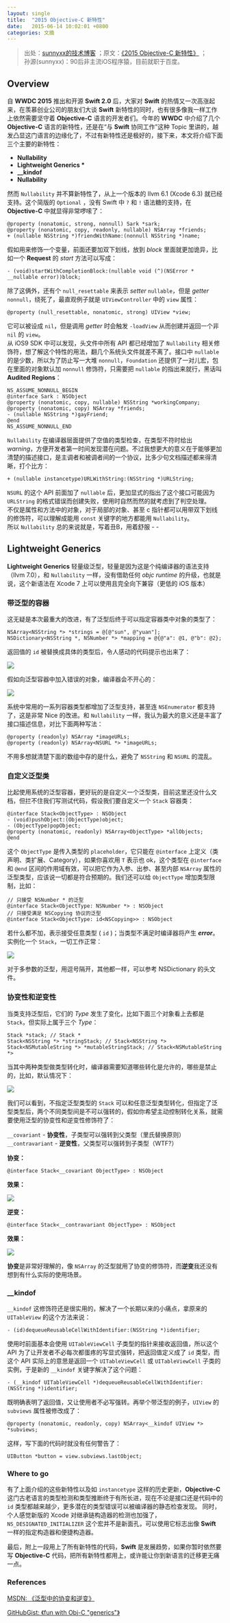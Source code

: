 ```yaml
---
layout: single
title:  "2015 Objective-C 新特性"
date:   2015-06-14 10:02:01 +0800
categories: 文摘
---
```


> 出处：[sunnyxx的技术博客](http://blog.sunnyxx.com)  ；原文：[《2015 Objective-C 新特性》](http://blog.sunnyxx.com/2015/06/12/objc-new-features-in-2015/)  ；   
> 孙源(sunnyxx)：90后非主流iOS程序猿，目前就职于百度。

## Overview

自 **WWDC 2015** 推出和开源 **Swift 2.0** 后，大家对 **Swift** 的热情又一次高涨起来，在羡慕创业公司的朋友们大谈 **Swift** 新特性的同时，也有很多像我一样工作上依然需要坚守着 **Objective-C** 语言的开发者们。今年的 **WWDC** 中介绍了几个 **Objective-C** 语言的新特性，还是在“与 **Swift** 协同工作”这种 Topic 里讲的，越发凸显这门语言的边缘化了，不过有新特性还是极好的，接下来，本文将介绍下面三个主要的新特性：

* **Nullability**
* **Lightweight Generics \***
* **__kindof**
* **Nullability**

然而 `Nullability` 并不算新特性了，从上一个版本的 llvm 6.1 (Xcode 6.3) 就已经支持。这个简版的 `Optional` ，没有 Swift 中 `?` 和 `!` 语法糖的支持，在 **Objective-C** 中就显得非常啰嗦了：

```
@property (nonatomic, strong, nonnull) Sark *sark;
@property (nonatomic, copy, readonly, nullable) NSArray *friends;
+ (nullable NSString *)friendWithName:(nonnull NSString *)name;
```

假如用来修饰一个变量，前面还要加双下划线，放到 *block* 里面就更加诡异，比如一个 **Request** 的 *start* 方法可以写成：

```
- (void)startWithCompletionBlock:(nullable void (^)(NSError * __nullable error))block;
```

除了这俩外，还有个 `null_resettable` 来表示 *setter* `nullable`，但是 *getter* `nonnull`，绕死了，最直观例子就是 `UIViewController` 中的 `view` 属性：

```
@property (null_resettable, nonatomic, strong) UIView *view;
```

它可以被设成 `nil`，但是调用 *getter* 时会触发 `-loadView` 从而创建并返回一个非 `nil` 的 `view`。    
从 iOS9 SDK 中可以发现，头文件中所有 API 都已经增加了 `Nullability` 相关修饰符，想了解这个特性的用法，翻几个系统头文件就差不离了。接口中 `nullable` 的是少数，所以为了防止写一大堆 `nonnull`，`Foundation` 还提供了一对儿宏，包在里面的对象默认加 `nonnull` 修饰符，只需要把 `nullable` 的指出来就行，黑话叫 **Audited Regions**：

```
NS_ASSUME_NONNULL_BEGIN
@interface Sark : NSObject
@property (nonatomic, copy, nullable) NSString *workingCompany;
@property (nonatomic, copy) NSArray *friends;
- (nullable NSString *)gayFriend;
@end
NS_ASSUME_NONNULL_END
```

`Nullability` 在编译器层面提供了空值的类型检查，在类型不符时给出 *warning*，方便开发者第一时间发现潜在问题。不过我想更大的意义在于能够更加清楚的描述接口，是主调者和被调者间的一个协议，比多少句文档描述都来得清晰，打个比方：

```
+ (nullable instancetype)URLWithString:(NSString *)URLString;
```

`NSURL` 的这个 API 前面加了 `nullable` 后，更加显式的指出了这个接口可能因为 `URLString` 的格式错误而创建失败，使用时自然而然的就考虑到了判空处理。    
不仅是属性和方法中的对象，对于局部的对象、甚至 c 指针都可以用带双下划线的修饰符，可以理解成能用 `const` 关键字的地方都能用 `Nullability`。    
所以 `Nullability` 总的来说就是，写着丑B，用着舒服 - -    

## Lightweight Generics

**Lightweight Generics** 轻量级泛型，轻量是因为这是个纯编译器的语法支持（llvm 7.0），和 `Nullability` 一样，没有借助任何 *objc* *runtime* 的升级，也就是说，这个新语法在 Xcode 7 上可以使用且完全向下兼容（更低的 iOS 版本）

### 带泛型的容器

这无疑是本次最重大的改进，有了泛型后终于可以指定容器类中对象的类型了：

```
NSArray<NSString *> *strings = @[@"sun", @"yuan"];
NSDictionary<NSString *, NSNumber *> *mapping = @{@"a": @1, @"b": @2};
```

返回值的 `id` 被替换成具体的类型后，令人感动的代码提示也出来了：

![](http://ww3.sinaimg.cn/large/51530583jw1et1s9igr0wj20jc03i74z.jpg)

假如向泛型容器中加入错误的对象，编译器会不开心的：

![](http://ww4.sinaimg.cn/large/51530583jw1et1sf4799fj20oo02ywfh.jpg)

系统中常用的一系列容器类型都增加了泛型支持，甚至连 `NSEnumerator` 都支持了，这是非常 Nice 的改进。和 `Nullability` 一样，我认为最大的意义还是丰富了接口描述信息，对比下面两种写法：

```
@property (readonly) NSArray *imageURLs;
@property (readonly) NSArray<NSURL *> *imageURLs;
```

不用多想就清楚下面的数组中存的是什么，避免了 `NSString` 和 `NSURL` 的混乱。

### 自定义泛型类

比起使用系统的泛型容器，更好玩的是自定义一个泛型类，目前这里还没什么文档，但拦不住我们写测试代码，假设我们要自定义一个 `Stack` 容器类：

```
@interface Stack<ObjectType> : NSObject
- (void)pushObject:(ObjectType)object;
- (ObjectType)popObject;
@property (nonatomic, readonly) NSArray<ObjectType> *allObjects;
@end
```

这个 `ObjectType` 是传入类型的 `placeholder`，它只能在 `@interface` 上定义（类声明、类扩展、Category），如果你喜欢用 `T` 表示也 ok，这个类型在 `@interface` 和 `@end` 区间的作用域有效，可以把它作为入参、出参、甚至内部 `NSArray` 属性的泛型类型，应该说一切都是符合预期的。我们还可以给 `ObjectType` 增加类型限制，比如：

```
// 只接受 NSNumber * 的泛型
@interface Stack<ObjectType: NSNumber *> : NSObject
// 只接受满足 NSCopying 协议的泛型
@interface Stack<ObjectType: id<NSCopying>> : NSObject
```

若什么都不加，表示接受任意类型 ( `id` )；当类型不满足时编译器将产生 ***error***。
实例化一个 `Stack`，一切工作正常：

![](http://ww4.sinaimg.cn/large/51530583jw1et2eqtxt07j20n6040wft.jpg)

对于多参数的泛型，用逗号隔开，其他都一样，可以参考 NSDictionary 的头文件。

### 协变性和逆变性

当类支持泛型后，它们的 *Type* 发生了变化，比如下面三个对象看上去都是 `Stack`，但实际上属于三个 *Type*：

```
Stack *stack; // Stack *
Stack<NSString *> *stringStack; // Stack<NSString *>
Stack<NSMutableString *> *mutableStringStack; // Stack<NSMutableString *>
```

当其中两种类型做类型转化时，编译器需要知道哪些转化是允许的，哪些是禁止的，比如，默认情况下：

![](http://ww3.sinaimg.cn/large/51530583jw1et2fajoo7bj210o09y78w.jpg)

我们可以看到，不指定泛型类型的 `Stack` 可以和任意泛型类型转化，但指定了泛型类型后，两个不同类型间是不可以强转的，假如你希望主动控制转化关系，就需要使用泛型的协变性和逆变性修饰符了：

`__covariant` - **协变性**，子类型可以强转到父类型（里氏替换原则）    
`__contravariant` - **逆变性**，父类型可以强转到子类型（WTF?）

**协变：**

```
@interface Stack<__covariant ObjectType> : NSObject
```

**效果：**

![](http://ww2.sinaimg.cn/large/51530583jw1et2frpvgzpj212q060q5f.jpg)

**逆变：**

```
@interface Stack<__contravariant ObjectType> : NSObject
```

**效果：**

![](http://ww1.sinaimg.cn/large/51530583jw1et2fsyrpfej212m05emzl.jpg)

**协变**是非常好理解的，像 `NSArray` 的泛型就用了协变的修饰符，而**逆变**我还没有想到有什么实际的使用场景。

### __kindof

`__kindof` 这修饰符还是很实用的，解决了一个长期以来的小痛点，拿原来的 `UITableView` 的这个方法来说：

```
- (id)dequeueReusableCellWithIdentifier:(NSString *)identifier;
```

使用时前面基本会使用 `UITableViewCell` 子类型的指针来接收返回值，所以这个 API 为了让开发者不必每次都蛋疼的写显式强转，把返回值定义成了 `id` 类型，而这个 API 实际上的意思是返回一个 `UITableViewCell` 或 `UITableViewCell` 子类的实例，于是新的 `__kindof` 关键字解决了这个问题：

```
- (__kindof UITableViewCell *)dequeueReusableCellWithIdentifier:(NSString *)identifier;
```

既明确表明了返回值，又让使用者不必写强转。再举个带泛型的例子，`UIView` 的 `subviews` 属性被修改成了：

```
@property (nonatomic, readonly, copy) NSArray<__kindof UIView *> *subviews;
```

这样，写下面的代码时就没有任何警告了：

```
UIButton *button = view.subviews.lastObject;
```

### Where to go

有了上面介绍的这些新特性以及如 `instancetype` 这样的历史更新，**Objective-C** 这门古老语言的类型检测和类型推断终于有所长进，现在不论是接口还是代码中的 `id` 类型都越来越少，更多潜在的类型错误可以被编译器的静态检查发现。
同时，个人感觉新版的 Xcode 对继承链构造器的检测也加强了，`NS_DESIGNATED_INITIALIZER` 这个宏并不是新面孔，可以使用它标志出像 **Swift** 一样的指定构造器和便捷构造器。

最后，附上一段用上了所有新特性的代码，**Swift** 是发展趋势，如果你暂时依然要写 **Objective-C** 代码，把所有新特性都用上，或许能让你到新语言的迁移更无痛一点。



### References


[MSDN: 《泛型中的协变和逆变》](https://msdn.microsoft.com/zh-cn/library/dd799517.aspx)

[GitHubGist: 《fun with Obj-C "generics"》](https://gist.github.com/jtbandes/881f07a955ff2eadd1a0)
